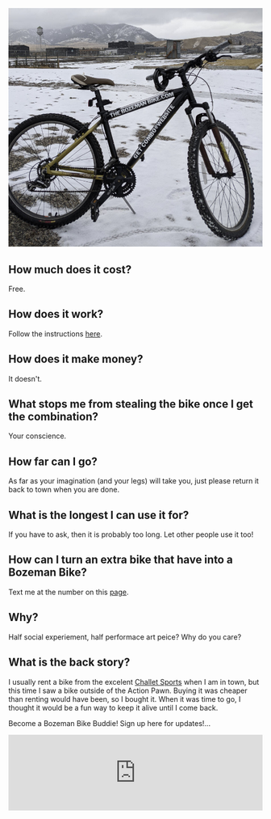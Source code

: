 ![the bike](bike.jpg)

## How much does it cost?
Free.

## How does it work?
Follow the instructions [here](https://thebozemanbike.com).

## How does it make money?
It doesn't.

## What stops me from stealing the bike once I get the combination?
Your conscience. 

## How far can I go?
As far as your imagination (and your legs) will take you, just please return it back to town when you are done.

## What is the longest I can use it for?
If you have to ask, then it is probably too long. Let other people use it too!

## How can I turn an extra bike that have into a Bozeman Bike?
Text me at the number on this [page](https://thebozemanbike.com). 

## Why?
Half social experiement, half performace art peice? Why do you care?

## What is the back story?
I usually rent a bike from the excelent [Challet Sports](https://chaletsportsmt.com/) when I am in town, but this time I saw a bike outside of the Action Pawn. 
Buying it was cheaper than renting would have been, so I bought it. When it was time to go, I thought it would be a fun way to keep it alive until I come back. 

Become a Bozeman Bike Buddie! Sign up here for updates!...
<iframe width="540" src="https://70ecad9a.sibforms.com/serve/MUIEAL070DqW3cfLU3-t1LjNIgMCmU6olwI2YYjbA4XziV3e1vWgJAxvS_NFPtxUKF9FzFxkmM5qe5sIAgLovf2Ypi4BQmQO4_3v1Y7tKPrADK2Ln9iS_Sc6n1efsn8nBzGJnbcoDxixMHaBYe3fhWHXRyyW33Lv2jwsM-wL6G7Qfe2mL9r9B__OSrb4gZHXxC72PD8-4F3ti0H1" frameborder="0" scrolling="auto" allowfullscreen style="display: block;margin-left: auto;margin-right: auto;max-width: 100%;"></iframe>
